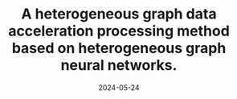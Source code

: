 ---
title: "A heterogeneous graph data acceleration processing method based on heterogeneous graph neural networks."
collection: patents
permalink: /patents/2024-05-24-patent2
date: 2024-05-24
venue: 'Chinese Patent'
citation: '<b>Dengke Han</b>, Mingyu Yan, Runzhen Xue, Meng Wu, Xiaochun Ye, Dongrui Fan. A heterogeneous graph data acceleration processing method based on heterogeneous graph neural networks. Application No: CN202410652421.6'
---